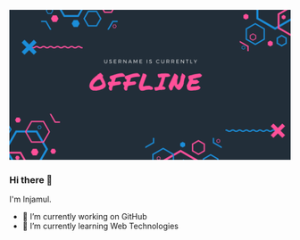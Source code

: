 [![Banner linuxuserin](https://raw.githubusercontent.com/linuxuserin/linuxuserin/master/banner.png)](https://github.com/linuxuserin)

### Hi there 👋

I'm Injamul.

- 🔭 I’m currently working on GitHub
- 🌱 I’m currently learning Web Technologies

<!--
**linuxuserin/linuxuserin** is a ✨ _special_ ✨ repository because its `README.md` (this file) appears on your GitHub profile.

Here are some ideas to get you started:

- 🔭 I’m currently working on ...
- 🌱 I’m currently learning ...
- 👯 I’m looking to collaborate on ...
- 🤔 I’m looking for help with ...
- 💬 Ask me about ...
- 📫 How to reach me: ...
- 😄 Pronouns: ...
- ⚡ Fun fact: ...
-->
